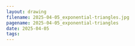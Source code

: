```yaml
---
layout: drawing
filename: 2025-04-05_exponential-triangles.jpg
pagename: 2025-04-05_exponential-triangles
date: 2025-04-05
tags:
---
```

